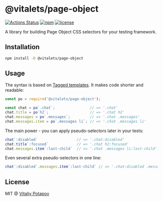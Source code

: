 # @vitalets/page-object
[![Actions Status](https://github.com/vitalets/pageobject/workflows/autotests/badge.svg)](https://github.com/vitalets/pageobject/actions)
[![npm](https://img.shields.io/npm/v/@vitalets/page-object.svg)](https://www.npmjs.com/package/@vitalets/page-object)
[![license](https://img.shields.io/npm/l/@vitalets/page-object.svg)](https://www.npmjs.com/package/@vitalets/page-object)

A library for building Page Object CSS selectors for your testing framework.

## Installation
```bash
npm install -D @vitalets/page-object
```

## Usage
The syntax is based on [Tagged templates](https://developer.mozilla.org/en-US/docs/Web/JavaScript/Reference/Template_literals#Tagged_templates).
It makes code shorter and readable:

```js
const po = require('@vitalets/page-object');

const chat = po`.chat`;                // => '.chat'
chat.title = po`h2`;                   // => '.chat h2'
chat.messages = po`.messages`;         // => '.chat .messages'
chat.messages.item = po`.messages li`; // => '.chat .messages li'
```

The main power - you can apply pseudo-selectors later in your tests:
```js
chat`:disabled`                  // => '.chat:disabled'
chat.title`:focused`             // => '.chat h2:focused'
chat.messages.item`:last-child`  // => '.chat .messages li:last-child'
```

Even several extra pseudo-selectors in one line:
```js
chat`:disabled`.messages.item`:last-child` // => '.chat:disabled .messages li:last-child'
```

## License
MIT @ [Vitaliy Potapov](https://github.com/vitalets)
